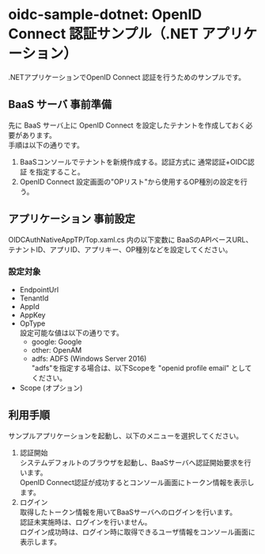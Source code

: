 oidc-sample-dotnet: OpenID Connect 認証サンプル（.NET アプリケーション）
=======================================================================
.NETアプリケーションでOpenID Connect 認証を行うためのサンプルです。

BaaS サーバ 事前準備
----------------------
先に BaaS サーバ上に OpenID Connect を設定したテナントを作成しておく必要があります。  
手順は以下の通りです。

1. BaaSコンソールでテナントを新規作成する。認証方式に 通常認証+OIDC認証 を指定すること。
2. OpenID Connect 設定画面の"OPリスト"から使用するOP種別の設定を行う。

アプリケーション 事前設定
-----------------------
OIDCAuthNativeAppTP/Top.xaml.cs 内の以下変数に
BaaSのAPIベースURL、テナントID、アプリID、アプリキー、OP種別などを設定してください。

### 設定対象
* EndpointUrl
* TenantId
* AppId
* AppKey
* OpType  
  設定可能な値は以下の通りです。  
    * google: Google
    * other: OpenAM
    * adfs: ADFS (Windows Server 2016)  
"adfs"を指定する場合は、以下Scopeを "openid profile email" としてください。
* Scope (オプション)

利用手順
--------
サンプルアプリケーションを起動し、以下のメニューを選択してください。

1. 認証開始  
システムデフォルトのブラウザを起動し、BaaSサーバへ認証開始要求を行います。  
OpenID Connect認証が成功するとコンソール画面にトークン情報を表示します。  
2. ログイン  
取得したトークン情報を用いてBaaSサーバへのログインを行います。  
認証未実施時は、ログインを行いません。  
ログイン成功時は、ログイン時に取得できるユーザ情報をコンソール画面に表示します。
